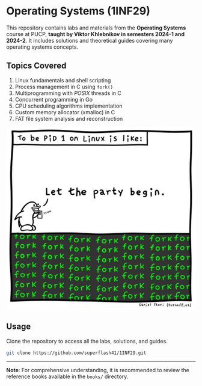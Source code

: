 # Operating Systems (1INF29)

This repository contains labs and materials from the **Operating Systems** course at PUCP, **taught by Viktor Khlebnikov in semesters 2024-1 and 2024-2**. It includes solutions and theoretical guides covering many operating systems concepts.

## Topics Covered

1. Linux fundamentals and shell scripting
2. Process management in C using `fork()`
3. Multiprogramming with _POSIX_ threads in C
4. Concurrent programming in Go
5. CPU scheduling algorithms implementation
6. Custom memory allocator (xmalloc) in C
7. FAT file system analysis and reconstruction

![pid1|200](labs/lab1/242/assets/pid-1.jpeg)

## Usage

Clone the repository to access all the labs, solutions, and guides.

```bash
git clone https://github.com/superflash41/1INF29.git
```

---

**Note**: For comprehensive understanding, it is recommended to review the reference books available in the `books/` directory.
